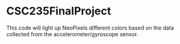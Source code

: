 # CSC235FinalProject

This code will light up NeoPixels different colors based on the data collected from the accelerometer/gyroscope sensor.
